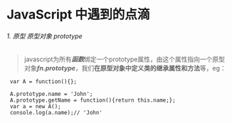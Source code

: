 # JavaScript 中遇到的点滴

###### 1. 原型 原型对象 prototype

> javascript为所有***函数***绑定一个prototype属性，由这个属性指向一个原型对象***fn.prototype***，我们**在原型对象中定义类的继承属性和方法**等，eg：

` var A = function(){};`  

` A.prototype.name = 'John';`  
` A.prototype.getName = function(){return this.name;};`  
` var a = new A();`  
` console.log(a.name);// 'John'`
